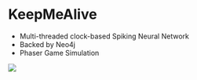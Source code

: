 # KeepMeAlive
- Multi-threaded clock-based Spiking Neural Network
- Backed by Neo4j
- Phaser Game Simulation

![](https://github.com/wesley-jones/keep-me-alive/blob/main/simulation.gif)
